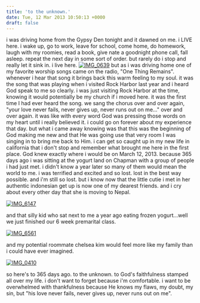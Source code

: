 ```yaml
---
title: 'to the unknown.'
date: Tue, 12 Mar 2013 10:50:13 +0000
draft: false
---
```


i was driving home from the Gypsy Den tonight and it dawned on me. i LIVE here. i wake up, go to work, leave for school, come home, do homework, laugh with my roomies, read a book, give nate a goodnight phone call, fall asleep. repeat the next day in some sort of order. but rarely do i stop and really let it sink in. i live here. [![IMG_0639](http://jennajuby.files.wordpress.com/2013/03/img_0639.jpg?w=560)](http://jennajuby.files.wordpress.com/2013/03/img_0639.jpg) but as i was driving home one of my favorite worship songs came on the radio, "One Thing Remains". whenever i hear that song it brings back this warm feeling to my soul. it was the song that was playing when i visited Rock Harbor last year and i heard God speak to me so clearly. i was just visiting Rock Harbor at the time, knowing it would potentially be my church if i moved here. it was the first time I had ever heard the song. we sang the chorus over and over again, "your love never fails, never gives up, never runs out on me..." over and over again. it was like with every word God was pressing those words on my heart until i really believed it. i could go on forever about my experience that day. but what i came away knowing was that this was the beginning of God making me new and that He was going use that very room I was singing in to bring me back to Him. i can get so caught up in my new life in california that i don't stop and remember what brought me here in the first place. God knew exactly where i would be on March 12, 2013. because 365 days ago i was sitting at the yogurt land on Chapman with a group of people i had just met. i didn't know a year later so many of them would mean the world to me. i was terrified and excited and so lost. lost in the best way possible. and i'm still so lost. but i know now that the little cutie i met in her authentic indonesian get up is now one of my dearest friends. and i cry about every other day that she is moving to Nepal.

[![IMG_6147](http://jennajuby.files.wordpress.com/2013/03/img_6147.jpg?w=420)](http://jennajuby.files.wordpress.com/2013/03/img_6147.jpg)

and that silly kid who sat next to me a year ago eating frozen yogurt...well we just finished our 6 week premarital class.

[![IMG_6561](http://jennajuby.files.wordpress.com/2013/03/img_6561.jpg?w=420)](http://jennajuby.files.wordpress.com/2013/03/img_6561.jpg)

and my potential roommate chelsea kim would feel more like my family than i could have ever imagined.

[![IMG_0410](http://jennajuby.files.wordpress.com/2013/03/img_0410.jpg?w=560)](http://jennajuby.files.wordpress.com/2013/03/img_0410.jpg)

so here's to 365 days ago. to the unknown. to God's faithfulness stamped all over my life. i don't want to forget because i'm comfortable. i want to be overwhelmed with thankfulness because He knows my flaws, my doubt, my sin, but "his love never fails, never gives up, never runs out on me".